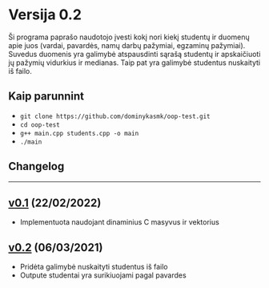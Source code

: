 # Versija 0.2

Ši programa paprašo naudotojo įvesti kokį nori kiekį studentų ir duomenų apie juos (vardai, pavardės, namų darbų pažymiai, egzaminų pažymiai).
Suvedus duomenis yra galimybė atspausdinti sąrašą studentų ir apskaičiuoti jų pažymių vidurkius ir medianas.
Taip pat yra galimybė studentus nuskaityti iš failo.

## Kaip parunnint

 - `git clone https://github.com/dominykasmk/oop-test.git`
 - `cd oop-test`
 - `g++ main.cpp students.cpp -o main`
 - `./main`

## Changelog
 
 ---
 
## [v0.1](https://github.com/dominykasmk/oop2/tree/v0.1) (22/02/2022)
 - Implementuota naudojant dinaminius C masyvus ir vektorius
## [v0.2](https://github.com/dominykasmk/oop2/tree/v0.2) (06/03/2021)
 - Pridėta galimybė nuskaityti studentus iš failo
 - Outpute studentai yra surikiuojami pagal pavardes
